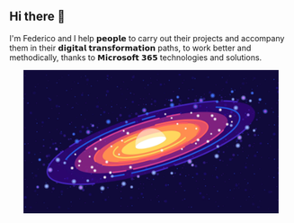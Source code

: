 ## Hi there 👋

I'm Federico and I help 𝗽𝗲𝗼𝗽𝗹𝗲 to carry out their projects and accompany them in their 𝗱𝗶𝗴𝗶𝘁𝗮𝗹 𝘁𝗿𝗮𝗻𝘀𝗳𝗼𝗿𝗺𝗮𝘁𝗶𝗼𝗻 paths, to work better and methodically, thanks to 𝗠𝗶𝗰𝗿𝗼𝘀𝗼𝗳𝘁 𝟯𝟲𝟱 technologies and solutions.
<p align="center">
  <kbd><img valign="top" src="https://github.com/Fedes365/Fedes365/blob/main/Wall.jpg"  width="90%" height="90%"></kbd>
</p>

<!--
**Fedes365/Fedes365** is a ✨ _special_ ✨ repository because its `README.md` (this file) appears on your GitHub profile.

Here are some ideas to get you started:

- 🔭 I’m currently working on ...
- 🌱 I’m currently learning ...
- 👯 I’m looking to collaborate on ...
- 🤔 I’m looking for help with ...
- 💬 Ask me about ...
- 📫 How to reach me: ...
- 😄 Pronouns: ...
- ⚡ Fun fact: ...
-->
